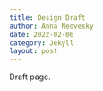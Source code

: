 ```yaml
---
title: Design Draft
author: Anna Neovesky
date: 2022-02-06
category: Jekyll
layout: post
---
```


Draft page.
